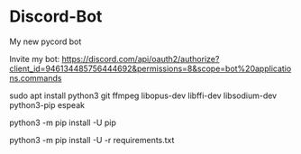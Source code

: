 # Discord-Bot
My new pycord bot

Invite my bot: https://discord.com/api/oauth2/authorize?client_id=946134485756444692&permissions=8&scope=bot%20applications.commands

sudo apt install python3 git ffmpeg libopus-dev libffi-dev libsodium-dev python3-pip espeak

python3 -m pip install -U pip

python3 -m pip install -U -r requirements.txt